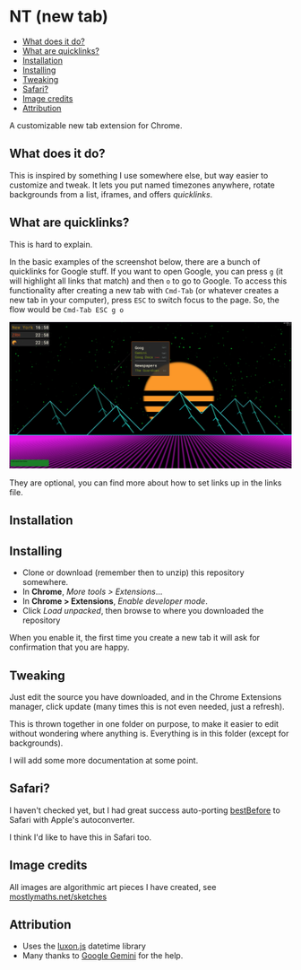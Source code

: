 # NT (new tab)

<!-- vscode-markdown-toc -->
* [What does it do?](#Whatdoesitdo)
* [What are quicklinks?](#Whatarequicklinks)
* [Installation](#Installation)
* [Installing](#Installing)
* [Tweaking](#Tweaking)
* [Safari?](#Safari)
* [Image credits](#Imagecredits)
* [Attribution](#Attribution)

<!-- vscode-markdown-toc-config
	numbering=false
	autoSave=true
	/vscode-markdown-toc-config -->
<!-- /vscode-markdown-toc -->

A customizable new tab extension for Chrome.

## <a name='Whatdoesitdo'></a>What does it do?

This is inspired by something I use somewhere else, but way easier to customize and tweak.
It lets you put named timezones anywhere, rotate backgrounds from a list, iframes,
and offers _quicklinks_.

## <a name='Whatarequicklinks'></a>What are quicklinks?

This is hard to explain.

In the basic examples of the screenshot below, there are a bunch of quicklinks for Google stuff.
If you want to open Google, you can press `g` (it will highlight all links that match) and
then `o` to go to Google. To access this functionality after creating a new tab with `Cmd-Tab`
(or whatever creates a new tab in your computer), press `ESC` to switch focus to the page. So,
the flow would be `Cmd-Tab ESC g o`

![](media/screenshot.png)

They are optional, you can find more about how to set links up in the links file.

## <a name='Installation'></a>Installation

## <a name='Installing'></a>Installing

- Clone or download (remember then to unzip) this repository somewhere.
- In **Chrome**, _More tools > Extensions_…
- In **Chrome > Extensions**, _Enable developer mode_.
- Click _Load unpacked_, then browse to where you downloaded the repository

When you enable it, the first time you create a new tab it will ask for confirmation that you are happy.

## <a name='Tweaking'></a>Tweaking

Just edit the source you have downloaded, and in the Chrome Extensions manager, click update (many times
this is not even needed, just a refresh).

This is thrown together in one folder on purpose, to make it easier to edit without wondering where anything
is. Everything is in this folder (except for backgrounds).

I will add some more documentation at some point.

## <a name='Safari'></a>Safari?

I haven't checked yet, but I had great success auto-porting [bestBefore](https://github.com/rberenguel/bestBefore)
to Safari with Apple's autoconverter.

I think I'd like to have this in Safari too.

## <a name='Imagecredits'></a>Image credits

All images are algorithmic art pieces I have created, see [mostlymaths.net/sketches](https://mostlymaths.net/sketches)

## <a name='Attribution'></a>Attribution

- Uses the [luxon.js](https://moment.github.io/luxon/#/) datetime library
- Many thanks to [Google Gemini](http://gemini.google.com") for the help.
